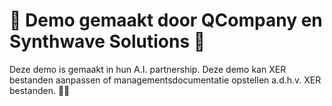 # 🤖 Demo gemaakt door QCompany en Synthwave Solutions 🚀

Deze demo is gemaakt in hun A.I. partnership. Deze demo kan XER bestanden aanpassen of managementsdocumentatie opstellen a.d.h.v. XER bestanden. 📂📝